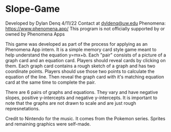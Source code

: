 # Slope-Game
Developed by Dylan Denq 4/11/22 
Contact at dyldenq@uw.edu 
Phenomena: https://www.phenomena.app/
This program is not officially supported by or owned by Phenomena Apps

This game was developed as part of the process for applying as
an Phenomena App intern. It is a simple memory card style game meant
to help understand the equation y=mx+b. Each "pair" consists of a
picture of a graph card and an equation card. Players should
reveal cards by clicking on them. Each graph card contains a rough
sketch of a graph and has two coordinate points. Players should use
those two points to calculate the equation of the line. Then reveal
the graph card with it's matching equation card at the same time
to complete the pair.

There are 6 pairs of graphs and equations. They vary and have
negative slopes, positive y-intercepts and negative y-intercepts.
It is important to note that the graphs are not drawn to scale
and are just rough represnetations. 

Credit to Nintendo for the music. It comes from the Pokemon
series. Sprites and remaining graphics were self-made.
